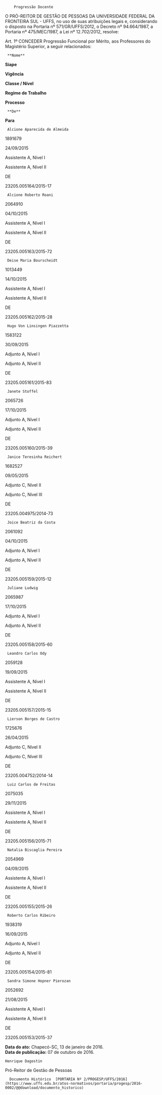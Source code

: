         Progressão Docente  

O PRÓ-REITOR DE GESTÃO DE PESSOAS DA UNIVERSIDADE FEDERAL DA FRONTEIRA SUL - UFFS, no uso de suas atribuições legais e, considerando o disposto na Portaria nº 571/GR/UFFS/2012, o Decreto nº 94.664/1987, a Portaria nº 475/MEC/1987, a Lei nº 12.702/2012, resolve:

 Art. 1º CONCEDER Progressão Funcional por Mérito, aos Professores do Magistério Superior, a seguir relacionados:

     **Nome**

   **Siape**

   **Vigência**

   **Classe / Nível**

   **Regime de Trabalho**

   **Processo**

     **De**

   **Para**

     Alcione Aparecida de Almeida

   1891679

   24/09/2015

   Assistente A, Nível I

   Assistente A, Nível II

   DE

   23205.005164/2015-17

     Alcione Roberto Roani

   2064910

   04/10/2015

   Assistente A, Nível I

   Assistente A, Nível II

   DE

   23205.005163/2015-72

     Deise Maria Bourscheidt

   1013449

   14/10/2015

   Assistente A, Nível I

   Assistente A, Nível II

   DE

   23205.005162/2015-28

     Hugo Von Linsingen Piazzetta

   1583122

   30/09/2015

   Adjunto A, Nível I

   Adjunto A, Nível II

   DE

   23205.005161/2015-83

     Janete Stoffel

   2065726

   17/10/2015

   Adjunto A, Nível I

   Adjunto A, Nível II

   DE

   23205.005160/2015-39

     Janice Teresinha Reichert

   1682527

   09/05/2015

   Adjunto C, Nível II

   Adjunto C, Nível III

   DE

   23205.004975/2014-73

     Joice Beatriz da Costa

   2061092

   04/10/2015

   Adjunto A, Nível I

   Adjunto A, Nível II

   DE

   23205.005159/2015-12

     Juliane Ludwig

   2065987

   17/10/2015

   Adjunto A, Nível I

   Adjunto A, Nível II

   DE

   23205.005158/2015-60

     Leandro Carlos Ody

   2059128

   19/09/2015

   Assistente A, Nível I

   Assistente A, Nível II

   DE

   23205.005157/2015-15

     Lierson Borges de Castro

   1725676

   26/04/2015

   Adjunto C, Nível II

   Adjunto C, Nível III

   DE

   23205.004752/2014-14

     Luiz Carlos de Freitas

   2075035

   29/11/2015

   Assistente A, Nível I

   Assistente A, Nível II

   DE

   23205.005156/2015-71

     Natalia Biscaglia Pereira

   2054969

   04/09/2015

   Assistente A, Nível I

   Assistente A, Nível II

   DE

   23205.005155/2015-26

     Roberto Carlos Ribeiro

   1938319

   16/09/2015

   Adjunto A, Nível I

   Adjunto A, Nível II

   DE

   23205.005154/2015-81

     Sandra Simone Hopner Pierozan

   2052692

   21/08/2015

   Assistente A, Nível I

   Assistente A, Nível II

   DE

   23205.005153/2015-37

      

   **Data do ato:** Chapecó-SC, 13 de janeiro de 2016.   
 **Data de publicação:**  07 de outubro de 2016. 

    Henrique Dagostin   
 Pró-Reitor de Gestão de Pessoas  

      Documento Histórico  [PORTARIA Nº 2/PROGESP/UFFS/2016](https://www.uffs.edu.br/atos-normativos/portaria/progesp/2016-0002/@@download/documento_historico)     
      